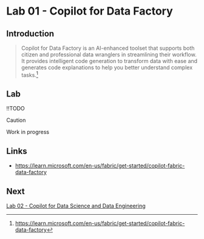 # Lab 01 - Copilot for Data Factory 

## Introduction
> Copilot for Data Factory is an AI-enhanced toolset that supports both citizen and professional data wranglers in streamlining their workflow. It provides intelligent code generation to transform data with ease and generates code explanations to help you better understand complex tasks.[^1]

## Lab
!!TODO
> [!CAUTION]
> Work in progress

## Links
- https://learn.microsoft.com/en-us/fabric/get-started/copilot-fabric-data-factory


## Next
[Lab 02 - Copilot for Data Science and Data Engineering](/labs/lab02/lab02.md)


[^1]: https://learn.microsoft.com/en-us/fabric/get-started/copilot-fabric-data-factory